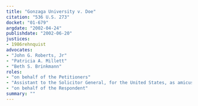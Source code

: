 ```yaml
---
title: "Gonzaga University v. Doe"
citation: "536 U.S. 273"
docket: "01-679"
argdate: "2002-04-24"
publishdate: "2002-06-20"
justices:
- 1986rehnquist
advocates:
- "John G. Roberts, Jr"
- "Patricia A. Millett"
- "Beth S. Brinkmann"
roles:
- "on behalf of the Petitioners"
- "Assistant to the Solicitor General, for the United States, as amicus curiae, supporting the Petitioners"
- "on behalf of the Respondent"
summary: ""
---
```


